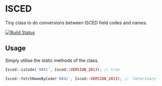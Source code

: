 # ISCED
Tiny class to do conversions between ISCED field codes and names.

[![Build Status](https://travis-ci.org/dream-group/isced.svg?branch=master)](https://travis-ci.org/dream-group/isced)

## Usage

Simply utilise the static methods of the class.

```php
Isced::isCode('0841', Isced::VERSION_2013); // true
```

```php
Isced::fetchNameByCode('0841', Isced::VERSION_2013); // 'Veterinary'
```